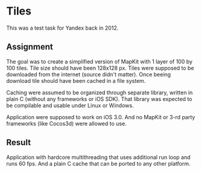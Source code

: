 # Tiles
This was a test task for Yandex back in 2012.

## Assignment
The goal was to create a simplified version of MapKit with 1 layer of 100 by 100 tiles. 
Tile size should have been 128x128 px. Tiles were supposed to be downloaded from the 
internet (source didn't matter). Once beeing download tile should have been cached in a 
file system. 

Caching were assumed to be organized through separate library, written in plain C (without 
any frameworks or iOS SDK). That library was expected to be compilable and usable under
Linux or Windows.

Application were supposed to work on iOS 3.0. And no MapKit or 3-rd party frameworks 
(like Cocos3d) were allowed to use.

## Result
Application with hardcore multithreading that uses additional run loop and runs 60 fps. And a plain C cache 
that can be ported to any other platform.
